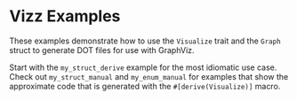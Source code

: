 # Vizz Examples

These examples demonstrate how to use the `Visualize` trait and the `Graph`
struct to generate DOT files for use with GraphViz.

Start with the `my_struct_derive` example for the most idiomatic use case. Check
out `my_struct_manual` and `my_enum_manual` for examples that show the
approximate code that is generated with the `#[derive(Visualize)]` macro.
